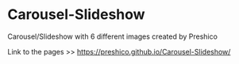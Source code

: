 # Carousel-Slideshow

Carousel/Slideshow with 6 different images created by Preshico

Link to the pages >> https://preshico.github.io/Carousel-Slideshow/
